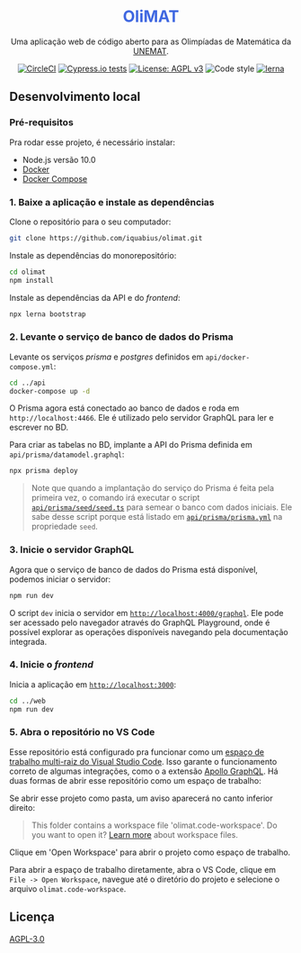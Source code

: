 <h1 align="center" style="color:RoyalBlue">OliMAT</h1>

<div align="center">

Uma aplicação web de código aberto para as Olimpíadas de Matemática da [UNEMAT](http://portal.unemat.br).

[![CircleCI](https://circleci.com/gh/iquabius/olimat/tree/master.svg?style=svg)](https://circleci.com/gh/iquabius/olimat/tree/master)
[![Cypress.io tests](https://img.shields.io/badge/cypress.io-tests-green.svg?style=flat)](https://cypress.io)
[![License: AGPL v3](https://img.shields.io/badge/License-AGPL%20v3-brightgreen.svg)](https://www.gnu.org/licenses/agpl-3.0)
![Code style](https://img.shields.io/badge/code_style-prettier-ff69b4.svg)
[![lerna](https://img.shields.io/badge/maintained%20with-lerna-cc00ff.svg)](https://lernajs.io/)

</div>

## Desenvolvimento local

### Pré-requisitos

Pra rodar esse projeto, é necessário instalar:

- Node.js versão 10.0
- [Docker](https://docs.docker.com/install/)
- [Docker Compose](https://docs.docker.com/compose/)

### 1. Baixe a aplicação e instale as dependências

Clone o repositório para o seu computador:

```bash
git clone https://github.com/iquabius/olimat.git
```

Instale as dependências do monorepositório:

```bash
cd olimat
npm install
```

Instale as dependências da API e do *frontend*:

```bash
npx lerna bootstrap
```

### 2. Levante o serviço de banco de dados do Prisma

Levante os serviços *prisma* e *postgres* definidos em `api/docker-compose.yml`:

```bash
cd ../api
docker-compose up -d
```

O Prisma agora está conectado ao banco de dados e roda em `http://localhost:4466`.
Ele é utilizado pelo servidor GraphQL para ler e escrever no BD.

Para criar as tabelas no BD, implante a API do Prisma definida em `api/prisma/datamodel.graphql`:

```bash
npx prisma deploy
```

> Note que quando a implantação do serviço do Prisma é feita pela primeira vez, o comando irá executar o script [`api/prisma/seed/seed.ts`](api/prisma/seed/seed.ts) para semear o banco com dados iniciais. Ele sabe desse script porque está listado em [`api/prisma/prisma.yml`](api/prisma/prisma.yml) na propriedade `seed`.

### 3. Inicie o servidor GraphQL

Agora que o serviço de banco de dados do Prisma está disponível, podemos iniciar
o servidor:

```bash
npm run dev
```

O script `dev` inicia o servidor em [`http://localhost:4000/graphql`](http://localhost:4000/graphql). Ele pode ser acessado pelo navegador através do GraphQL Playground, onde é possível explorar as operações disponíveis navegando pela documentação integrada.

### 4. Inicie o *frontend*

Inicia a aplicação em [`http://localhost:3000`](http://localhost:3000):

```bash
cd ../web
npm run dev
```

### 5. Abra o repositório no VS Code

Esse repositório está configurado pra funcionar como um [espaço de trabalho multi-raiz do Visual Studio Code](https://code.visualstudio.com/docs/editor/multi-root-workspaces).
Isso garante o funcionamento correto de algumas integrações, como o a extensão
[Apollo GraphQL](https://marketplace.visualstudio.com/items?itemName=apollographql.vscode-apollo). Há duas formas de abrir esse repositório como um espaço de trabalho:

Se abrir esse projeto como pasta, um aviso aparecerá no canto inferior direito:

> This folder contains a workspace file 'olimat.code-workspace'. Do you want to open it? [Learn more](https://code.visualstudio.com/docs/editor/multi-root-workspaces) about workspace files.

Clique em 'Open Workspace' para abrir o projeto como espaço de trabalho.

Para abrir a espaço de trabalho diretamente, abra o VS Code, clique em `File -> Open Workspace`, navegue até o diretório do projeto e selecione o arquivo `olimat.code-workspace`.

## Licença

[AGPL-3.0](./LICENSE)
